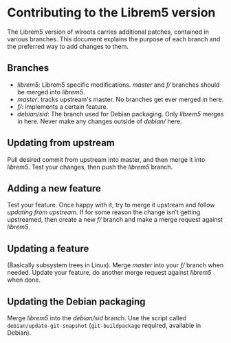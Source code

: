 Contributing to the Librem5 version
===================================

The Librem5 version of wlroots carries additional patches, contained in various branches. This document explains the purpose of each branch and the preferred way to add changes to them.

Branches
--------

* *librem5*: Librem5 specific modifications. *master* and *f/<feature>* branches should be merged into *librem5*.
* *master*: tracks upstream's master. No branches get ever merged in here.
* *f/<feature>*: implements a certain feature.
* *debian/sid*: The branch used for Debian packaging. Only *librem5* merges in here. Never make any changes outside of *debian/* here.

Updating from upstream
----------------------

Pull desired commit from upstream into master, and then merge it into *librem5*. Test your changes, then push the *librem5* branch.

Adding a new feature
--------------------

Test your feature. Once happy with it, try to merge it upstream and follow *updating from upstream*. If for some reason the change isn't getting upstreamed, then create a new *f/<feature>* branch and make a merge request against *librem5*.

Updating a feature
------------------

(Basically subsystem trees in Linux). Merge *master* into your *f/* branch when needed. Update your feature, do another merge request against *librem5* when done.

Updating the Debian packaging
-----------------------------

Merge *librem5* into the *debian/sid* branch. Use the script called `debian/update-git-snapshot` (`git-buildpackage` required, available in Debian).

